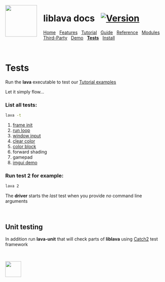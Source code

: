 <a href="https://git.io/liblava"><img align="left" src="https://github.com/liblava.png" width="100" style="margin:0px 20px 0px 0px"></a>

# liblava docs &nbsp; [![Version](https://img.shields.io/badge/Version-0.6.2-blue)](https://git.io/liblava)

[Home](README.md) &nbsp; [Features](Features.md) &nbsp; [Tutorial](Tutorial.md) &nbsp; [Guide](Guide.md) &nbsp; [Reference](Reference.md) &nbsp; [Modules](Modules.md) &nbsp; [Third-Party](Third-Party.md) &nbsp; [Demo](Demo.md) &nbsp; **[Tests](Tests.md)** &nbsp; [Install](Install.md)

<br />

# Tests

Run the **lava** executable to test our [Tutorial examples](../tests/tests.cpp)

Let it simply flow...

### List all tests:

```bash
lava -t
```

1. [frame init](Tutorial.md/#1-frame-init)
2. [run loop](Tutorial.md/#2-run-loop)
3. [window input](Tutorial.md/#3-window-input)
4. [clear color](Tutorial.md/#4-clear-color)
5. [color block](Tutorial.md/#5-color-block)
6. forward shading
7. gamepad
8. [imgui demo](Tutorial.md/#8-imgui-demo)

### Run test 2 for example:

```bash
lava 2
```

The **driver** starts the *last* test when you provide *no* command line arguments

<br />

## Unit testing

In addition run **lava-unit** that will check parts of **liblava** using [Catch2](https://github.com/catchorg/Catch2) test framework

<br />

<a href="https://git.io/liblava"><img src="https://github.com/liblava.png" width="50"></a>
